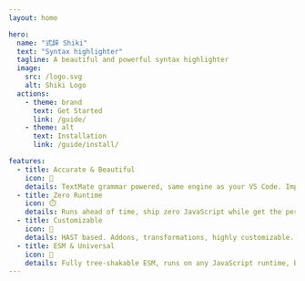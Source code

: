 ```yaml
---
layout: home

hero:
  name: "式辞 Shiki"
  text: "Syntax highlighter"
  tagline: A beautiful and powerful syntax highlighter
  image:
    src: /logo.svg
    alt: Shiki Logo
  actions:
    - theme: brand
      text: Get Started
      link: /guide/
    - theme: alt
      text: Installation
      link: /guide/install/

features:
  - title: Accurate & Beautiful
    icon: 🌈
    details: TextMate grammar powered, same engine as your VS Code. Improves with VS Code.
  - title: Zero Runtime
    icon: ⏱️
    details: Runs ahead of time, ship zero JavaScript while get the perfect syntax highlight.
  - title: Customizable
    icon: 🧩
    details: HAST based. Addons, transformations, highly customizable.
  - title: ESM & Universal
    icon: 🎄
    details: Fully tree-shakable ESM, runs on any JavaScript runtime, Browser, Node.js, Cloudflare Workers, etc.
---
```


<HomeDemo />
